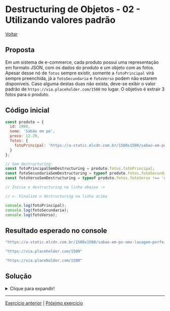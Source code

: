 # Destructuring de Objetos - 02 - Utilizando valores padrão

[Voltar](../../README.md)

## Proposta
Em um sistema de e-commerce, cada produto possui uma representação em formato JSON, com os dados do produto e um objeto com as fotos. Apesar desse nó de `fotos` sempre existir, somente a `fotoPrincipal` virá sempre preenchida, já a `fotoSecundaria` e `fotoVerso` podem não estarem disponíveis. Caso alguma destas duas não exista, deve-se exibir o valor padrão de `https://via.placeholder.com/1500` no lugar. O objetivo é extrair 3 fotos para o produto.

## Código inicial
```js
const produto = {
  id: 2000,
  nome: 'Sabão em pó',
  preco: 12.29,
  fotos: {
    fotoPrincipal: 'https://a-static.mlcdn.com.br/1500x1500/sabao-em-po-omo-lavagem-perfeita-concentrado-profissional-56kg/magazineluiza/224489500/f43bec8b2f13e0c5565b681d2d46432f.jpg'
  }
};

// Sem destructuring:
const fotoPrincipalSemDestructuring = produto.fotos.fotoPrincipal;
const fotoSecundariaSemDestructuring = typeof produto.fotos.fotoSecundaria !== 'undefined' ? produto.fotos.fotoSecundaria : 'https://via.placeholder.com/1500';
const fotoVersoSemDestructuring = typeof produto.fotos.fotoVerso !== 'undefined' ? produto.fotos.fotoVerso : 'https://via.placeholder.com/1500';

// Inicie o destructuring na linha abaixo ->

// <- Finalize o destructuring na linha acima

console.log(fotoPrincipal);
console.log(fotoSecundaria);
console.log(fotoVerso);
```

## Resultado esperado no console
```js
"https://a-static.mlcdn.com.br/1500x1500/sabao-em-po-omo-lavagem-perfeita-concentrado-profissional-56kg/magazineluiza/224489500/f43bec8b2f13e0c5565b681d2d46432f.jpg"

"https://via.placeholder.com/1500"

"https://via.placeholder.com/1500"
```

## Solução

<details>
  <summary>Clique para expandir!</summary>

  ```js
  const produto = {
    id: 2000,
    nome: 'Sabão em pó',
    preco: 12.29,
    fotos: {
      fotoPrincipal: 'https://a-static.mlcdn.com.br/1500x1500/sabao-em-po-omo-lavagem-perfeita-concentrado-profissional-56kg/magazineluiza/224489500/f43bec8b2f13e0c5565b681d2d46432f.jpg'
    }
  };

  // Sem destructuring:
  const fotoPrincipalSemDestructuring = produto.fotos.fotoPrincipal;
  const fotoSecundariaSemDestructuring = typeof produto.fotos.fotoSecundaria !== 'undefined' ? produto.fotos.fotoSecundaria : 'https://via.placeholder.com/1500';
  const fotoVersoSemDestructuring = typeof produto.fotos.fotoVerso !== 'undefined' ? produto.fotos.fotoVerso : 'https://via.placeholder.com/1500';

  // Inicie o destructuring na linha abaixo ->
  const {
    fotos: {
      fotoPrincipal,
      fotoSecundaria = 'https://via.placeholder.com/1500',
      fotoVerso = 'https://via.placeholder.com/1500'
    }
  } = produto;
  // <- Finalize o destructuring na linha acima

  console.log(fotoPrincipal);
  console.log(fotoSecundaria);
  console.log(fotoVerso);
  ```
</details>

---

[Exercício anterior](../01-simples/README.md) | [Próximo exercício](../03-renomeando-variaveis/README.md)